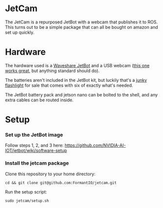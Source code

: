 # JetCam
The JetCam is a repurposed JetBot with a webcam that publishes it to ROS. This turns out to be a simple package that can all be bought on amazon and set up quickly.

# Hardware

The hardware used is a [Waveshare JetBot](https://www.amazon.com/AI-Based-Wireless-Bluetooth-Recognition-XYGStudy/dp/B07WMYGDWZ/) and a USB webcam ([this one works great](https://www.amazon.com/Logitech-C920S-Webcam-Privacy-Shutter/dp/B07K95WFWM/), but anything standard should do).

The batteries aren't included in the JetBot kit, but luckily that's a [junky flashlight](https://www.amazon.com/gp/product/B07SQLRMQH/) for sale that comes with six of exactly what's needed.

The JetBot battery pack and jetson nano can be bolted to the shell, and any extra cables can be routed inside.

# Setup
### Set up the JetBot image

Follow steps 1, 2, and 3 here: https://github.com/NVIDIA-AI-IOT/jetbot/wiki/software-setup

### Install the jetcam package
Clone this repository to your home directory:
```
cd && git clone git@github.com:FormantIO/jetcam.git
```
Run the setup script:
```
sudo jetcam/setup.sh
```